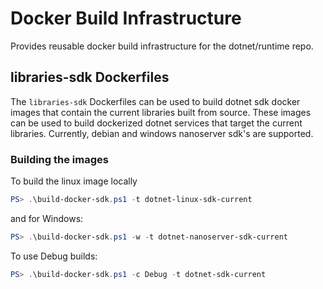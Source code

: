 # Docker Build Infrastructure

Provides reusable docker build infrastructure for the dotnet/runtime repo.

## libraries-sdk Dockerfiles

The `libraries-sdk` Dockerfiles can be used to build dotnet sdk docker images
that contain the current libraries built from source.
These images can be used to build dockerized dotnet services that target the current libraries.
Currently, debian and windows nanoserver sdk's are supported.

### Building the images

To build the linux image locally

```powershell
PS> .\build-docker-sdk.ps1 -t dotnet-linux-sdk-current
```

and for Windows:

```powershell
PS> .\build-docker-sdk.ps1 -w -t dotnet-nanoserver-sdk-current
```

To use Debug builds:

```powershell
PS> .\build-docker-sdk.ps1 -c Debug -t dotnet-sdk-current
```
